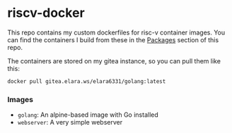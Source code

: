 # riscv-docker

This repo contains my custom dockerfiles for risc-v container images. You can find the containers I build from these in the [Packages](https://gitea.elara.ws/Elara6331/riscv-docker/packages) section of this repo.

The containers are stored on my gitea instance, so you can pull them like this:

```bash
docker pull gitea.elara.ws/elara6331/golang:latest
```

### Images

- `golang`: An alpine-based image with Go installed
- `webserver`: A very simple webserver